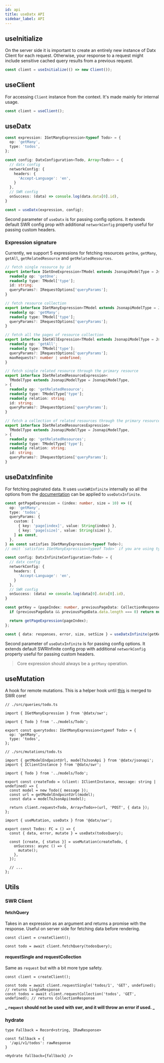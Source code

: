 ```yaml
---
id: api
title: useDatx API
sidebar_label: API
---
```


## useInitialize

On the server side it is important to create an entirely new instance of Datx Client for each request.
Otherwise, your response to a request might include sensitive cached query results from a previous request.

```ts
const client = useInitialize(() => new Client());
```

## useClient

For accessing `Client` instance from the context. It's made mainly for internal usage.

```ts
const client = useClient();
```

## useDatx

```ts
const expression: IGetManyExpression<typeof Todo> = {
  op: 'getMany',
  type: 'todos',
};

const config: DatxConfiguration<Todo, Array<Todo>> = {
  // datx config
  networkConfig: {
    headers: {
      'Accept-Language': 'en',
    }
  },
  // SWR config
  onSuccess: (data) => console.log(data.data[0].id),
}

const = useDatx(expression, config);
```

Second parameter of `useDatx` is for passing config options. It extends default SWR config prop with additional `networkConfig` property useful for passing custom headers.

### Expression signature

Currently, we support 5 expressions for fetching resources `getOne`, `getMany`, `getAll`, `getRelatedResource` and `getRelatedResources`.

```ts
// fetch single resource by id
export interface IGetOneExpression<TModel extends JsonapiModelType = JsonapiModelType> {
  readonly op: 'getOne';
  readonly type: TModel['type'];
  id: string;
  queryParams?: IRequestOptions['queryParams'];
}

// fetch resource collection
export interface IGetManyExpression<TModel extends JsonapiModelType = JsonapiModelType> {
  readonly op: 'getMany';
  readonly type: TModel['type'];
  queryParams?: IRequestOptions['queryParams'];
}

// fetch all the pages of resource collection
export interface IGetAllExpression<TModel extends JsonapiModelType = JsonapiModelType> {
  readonly op: 'getAll';
  readonly type: TModel['type'];
  queryParams?: IRequestOptions['queryParams'];
  maxRequests?: number | undefined;
}

// fetch single related resource through the primary resource
export interface IGetRelatedResourceExpression<
  TModelType extends JsonapiModelType = JsonapiModelType,
> {
  readonly op: 'getRelatedResource';
  readonly type: TModelType['type'];
  readonly relation: string;
  id: string;
  queryParams?: IRequestOptions['queryParams'];
}

// fetch a collection of related resources through the primary resource
export interface IGetRelatedResourcesExpression<
  TModelType extends JsonapiModelType = JsonapiModelType,
> {
  readonly op: 'getRelatedResources';
  readonly type: TModelType['type'];
  readonly relation: string;
  id: string;
  queryParams?: IRequestOptions['queryParams'];
}
```

## useDatxInfinite

For fetching paginated data. It uses `useSWRInfinite` internally so all the options from the [documentation](https://swr.vercel.app/docs/pagination#useswrinfinite) can be applied to `useDatxInfinite`.

```ts
const getPageExpression = (index: number, size = 10) => ({
  op: 'getMany',
  type: 'todos',
  queryParams: {
    custom: [
      { key: 'page[index]', value: String(index) },
      { key: 'page[size]', value: String(size) },
    ] as const,
  },
} as const satisfies IGetManyExpression<typeof Todo>);
// omit `satisfies IGetManyExpression<typeof Todo>` if you are using typescript < 4.9

const config: DatxInfiniteConfiguration<Todo> = {
  // datx config
  networkConfig: {
    headers: {
      'Accept-Language': 'en',
    }
  },
  // SWR config
  onSuccess: (data) => console.log(data[0].data[0].id),
}

const getKey = (pageIndex: number, previousPageData: CollectionResponse) => {
  if (previousPageData && previousPageData.data.length === 0) return null;

  return getPageExpression(pageIndex);
};

const { data: responses, error, size, setSize } = useDatxInfinite(getKey, config);
```

Second parameter of `useDatxInfinite` is for passing config options. It extends default SWRInfinite config prop with additional `networkConfig` property useful for passing custom headers.

> Core expression should always be a `getMany` operation.

## useMutation

A hook for remote mutations.
This is a helper hook until [this](https://github.com/vercel/swr/pull/1450) is merged to SWR core!

```tsx
// ./src/queries/todo.ts

import { IGetManyExpression } from '@datx/swr';

import { Todo } from '../models/Todo';

export const querytodos: IGetManyExpression<typeof Todo> = {
  op: 'getMany',
  type: 'todos',
};
```

```tsx
// ./src/mutations/todo.ts

import { getModelEndpointUrl, modelToJsonApi } from '@datx/jsonapi';
import { IClientInstance } from '@datx/swr';

import { Todo } from '../models/Todo';

export const createTodo = (client: IClientInstance, message: string | undefined) => {
  const model = new Todo({ message });
  const url = getModelEndpointUrl(model);
  const data = modelToJsonApi(model);

  return client.request<Todo, Array<Todo>>(url, 'POST', { data });
};
```

```tsx
import { useMutation, useDatx } from '@datx/swr';

export const Todos: FC = () => {
  const { data, error, mutate } = useDatx(todosQuery);

  const [create, { status }] = useMutation(createTodo, {
    onSuccess: async () => {
      mutate();
    },
  });

  // ...
};
```

## Utils

### SWR Client

#### fetchQuery

Takes in an expression as an argument and returns a promise with the response. Useful on server side for fetching data before rendering.

```tsx
const client = createClient();

const todo = await client.fetchQuery(todosQuery);
```

#### requestSingle and requestCollection

Same as `request` but with a bit more type safety.

```tsx
const client = createClient();

const todo = await client.requestSingle('todos/1', 'GET', undefined); // returns SingleResponse
const todos = await client.requestCollection('todos', 'GET', undefined); // returns CollectionResponse
```

**_ `request` should not be used with swr, and it will throw an error if used. _**

### hydrate

```tsx
type Fallback = Record<string, IRawResponse>

const fallback = {
  '/api/v1/todos': rawResponse
}

<Hydrate fallback={fallback} />
```
